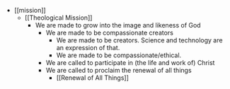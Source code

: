 - [[mission]]
    - [[Theological Mission]]
        - We are made to grow into the image and likeness of God
            - We are made to be compassionate creators
                - We are made to be creators. Science and technology are an expression of that.
                - We are made to be compassionate/ethical.
            - We are called to participate in (the life and work of) Christ
            - We are called to proclaim the renewal of all things
                - [[Renewal of All Things]]
